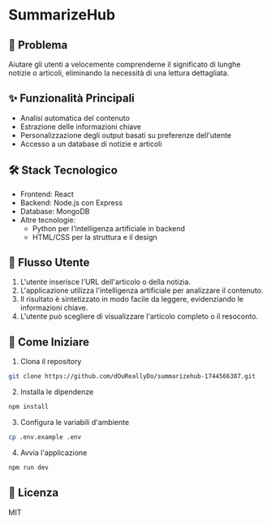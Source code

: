# SummarizeHub

## 🎯 Problema
Aiutare gli utenti a velocemente comprenderne il significato di lunghe notizie o articoli, eliminando la necessità di una lettura dettagliata.

## ✨ Funzionalità Principali
- Analisi automatica del contenuto
- Estrazione delle informazioni chiave
- Personalizzazione degli output basati su preferenze dell'utente
- Accesso a un database di notizie e articoli

## 🛠 Stack Tecnologico
- Frontend: React
- Backend: Node.js con Express
- Database: MongoDB
- Altre tecnologie:
  - Python per l'intelligenza artificiale in backend
  - HTML/CSS per la struttura e il design

## 👣 Flusso Utente
1. L'utente inserisce l'URL dell'articolo o della notizia.
2. L'applicazione utilizza l'intelligenza artificiale per analizzare il contenuto.
3. Il risultato è sintetizzato in modo facile da leggere, evidenziando le informazioni chiave.
4. L'utente può scegliere di visualizzare l'articolo completo o il resoconto.

## 🚀 Come Iniziare

1. Clona il repository
```bash
git clone https://github.com/dOuReallyDo/summarizehub-1744566387.git
```

2. Installa le dipendenze
```bash
npm install
```

3. Configura le variabili d'ambiente
```bash
cp .env.example .env
```

4. Avvia l'applicazione
```bash
npm run dev
```

## 📄 Licenza
MIT
